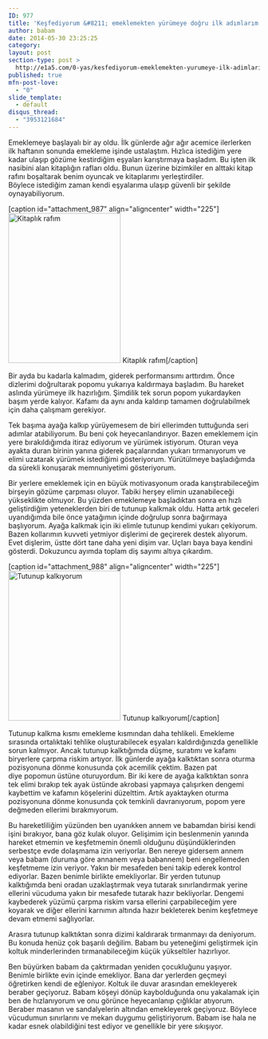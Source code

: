 ```yaml
---
ID: 977
title: 'Keşfediyorum &#8211; emeklemekten yürümeye doğru ilk adımlarım'
author: babam
date: 2014-05-30 23:25:25
category:
layout: post
section-type: post >
  http://e1a5.com/0-yas/kesfediyorum-emeklemekten-yurumeye-ilk-adimlarim/
published: true
mfn-post-love:
  - "0"
slide_template:
  - default
disqus_thread:
  - "3953121684"
---
```

Emeklemeye başlayalı bir ay oldu. İlk günlerde ağır ağır acemice ilerlerken ilk haftanın sonunda emekleme işinde ustalaştım. Hızlıca istediğim yere kadar ulaşıp gözüme kestirdiğim eşyaları karıştırmaya başladım. Bu işten ilk nasibini alan kitaplığın rafları oldu. Bunun üzerine bizimkiler en alttaki kitap rafını boşaltarak benim oyuncak ve kitaplarımı yerleştirdiler. Böylece istediğim zaman kendi eşyalarıma ulaşıp güvenli bir şekilde oynayabiliyorum.

[caption id="attachment_987" align="aligncenter" width="225"]<a href="http://e1a5.com/wp-content/uploads/2014/05/kitapligim.jpg"><img class="wp-image-987 size-medium" src="http://e1a5.com/wp-content/uploads/2014/05/kitapligim-225x300.jpg" alt="Kitaplık rafım" width="225" height="300" /></a> Kitaplık rafım[/caption]

Bir ayda bu kadarla kalmadım, giderek performansımı arttırdım. Önce dizlerimi doğrultarak popomu yukarıya kaldırmaya başladım. Bu hareket aslında yürümeye ilk hazırlığım. Şimdilik tek sorun popom yukardayken başım yerde kalıyor. Kafamı da aynı anda kaldırıp tamamen doğrulabilmek için daha çalışmam gerekiyor.

Tek başıma ayağa kalkıp yürüyemesem de biri ellerimden tuttuğunda seri adımlar atabiliyorum. Bu beni çok heyecanlandırıyor. Bazen emeklemem için yere bırakıldığımda itiraz ediyorum ve yürümek istiyorum. Oturan veya ayakta duran birinin yanına giderek paçalarından yukarı tırmanıyorum ve elimi uzatarak yürümek istediğimi gösteriyorum. Yürütülmeye başladığımda da sürekli konuşarak memnuniyetimi gösteriyorum.

Bir yerlere emeklemek için en büyük motivasyonum orada karıştırabileceğim birşeyin gözüme çarpması oluyor. Tabiki herşey elimin uzanabileceği yükseklikte olmuyor. Bu yüzden emeklemeye başladıktan sonra en hızlı geliştirdiğim yeteneklerden biri de tutunup kalkmak oldu. Hatta artık geceleri uyandığımda bile önce yatağımın içinde doğrulup sonra bağırmaya başlıyorum. Ayağa kalkmak için iki elimle tutunup kendimi yukarı çekiyorum. Bazen kollarımın kuvveti yetmiyor dişlerimi de geçirerek destek alıyorum. Evet dişlerim, üstte dört tane daha yeni dişim var. Uçları baya baya kendini gösterdi. Dokuzuncu ayımda toplam diş sayımı altıya çıkardım.

[caption id="attachment_988" align="aligncenter" width="225"]<a href="http://e1a5.com/wp-content/uploads/2014/05/tutunup_kalkiyorum.jpg"><img class="wp-image-988 size-medium" src="http://e1a5.com/wp-content/uploads/2014/05/tutunup_kalkiyorum-225x300.jpg" alt="Tutunup kalkıyorum" width="225" height="300" /></a> Tutunup kalkıyorum[/caption]

Tutunup kalkma kısmı emekleme kısmından daha tehlikeli. Emekleme sırasında ortalıktaki tehlike oluşturabilecek eşyaları kaldırdığınızda genellikle sorun kalmıyor. Ancak tutunup kalktığımda düşme, suratımı ve kafamı biryerlere çarpma riskim artıyor. İlk günlerde ayağa kalktıktan sonra oturma pozisyonuna dönme konusunda çok acemilik çektim. Bazen pat diye popomun üstüne oturuyordum. Bir iki kere de ayağa kalktıktan sonra tek elimi bırakıp tek ayak üstünde akrobasi yapmaya çalışırken dengemi kaybettim ve kafamın köşelerini düzelttim. Artık ayaktayken oturma pozisyonuna dönme konusunda çok temkinli davranıyorum, popom yere değmeden ellerimi bırakmıyorum.

Bu hareketliliğim yüzünden ben uyanıkken annem ve babamdan birisi kendi işini bırakıyor, bana göz kulak oluyor. Gelişimim için beslenmenin yanında hareket etmemin ve keşfetmemin önemli olduğunu düşündüklerinden serbestçe evde dolaşmama izin veriyorlar. Ben nereye gidersem annem veya babam (duruma göre annanem veya babannem) beni engellemeden keşfetmeme izin veriyor. Yakın bir mesafeden beni takip ederek kontrol ediyorlar. Bazen benimle birlikte emekliyorlar. Bir yerden tutunup kalktığımda beni oradan uzaklaştırmak veya tutarak sınırlandırmak yerine ellerini vücuduma yakın bir mesafede tutarak hazır bekliyorlar. Dengemi kaybederek yüzümü çarpma riskim varsa ellerini çarpabileceğim yere koyarak ve diğer ellerini karnımın altında hazır bekleterek benim keşfetmeye devam etmemi sağlıyorlar.

Arasıra tutunup kalktıktan sonra dizimi kaldırarak tırmanmayı da deniyorum. Bu konuda henüz çok başarılı değilim. Babam bu yeteneğimi geliştirmek için koltuk minderlerinden tırmanabileceğim küçük yükseltiler hazırlıyor.

Ben büyürken babam da çaktırmadan yeniden çocukluğunu yaşıyor. Benimle birlikte evin içinde emekliyor. Bana dar yerlerden geçmeyi öğretirken kendi de eğleniyor. Koltuk ile duvar arasından emekleyerek beraber geçiyoruz. Babam köşeyi dönüp kaybolduğunda onu yakalamak için ben de hızlanıyorum ve onu görünce heyecanlanıp çığlıklar atıyorum. Beraber masanın ve sandalyelerin altından emekleyerek geçiyoruz. Böylece vücudumun sınırlarını ve mekan duygumu geliştiriyorum. Babam ise hala ne kadar esnek olabildiğini test ediyor ve genellikle bir yere sıkışıyor.
